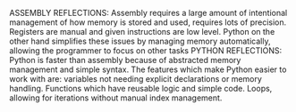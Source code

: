 ASSEMBLY REFLECTIONS:
Assembly requires a large amount of intentional management of how memory is stored and used, requires lots of precision. Registers are manual and given instructions are low level.
Python on the other hand simplifies these issues by managing memory automatically, allowing the programmer to focus on other tasks
PYTHON REFLECTIONS:
Python is faster than assembly because of abstracted memory management and simple syntax.
The features which make Python easier to work with are:
variables not needing explicit declarations or memory handling.
Functions which have reusable logic and simple code.
Loops, allowing for iterations without manual index management.

